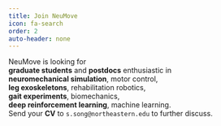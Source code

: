 ```yaml
---
title: Join NeuMove
icon: fa-search
order: 2
auto-header: none
---
```



NeuMove is looking for\
**graduate students** and **postdocs** enthusiastic in\
**neuromechanical simulation**, motor control,\
**leg exoskeletons**, rehabilitation robotics,\
**gait experiments**, biomechanics,\
**deep reinforcement learning**, machine learning.\
Send your **CV** to `s.song@northeastern.edu` to further discuss.
